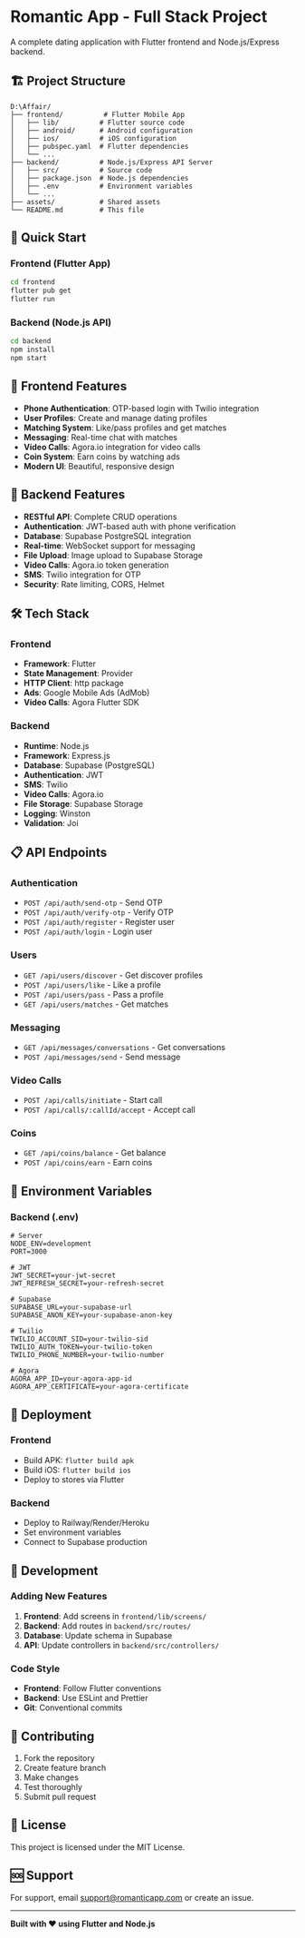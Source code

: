 # Romantic App - Full Stack Project

A complete dating application with Flutter frontend and Node.js/Express backend.

## 🏗️ Project Structure

```
D:\Affair/
├── frontend/          # Flutter Mobile App
│   ├── lib/          # Flutter source code
│   ├── android/      # Android configuration
│   ├── ios/          # iOS configuration
│   ├── pubspec.yaml  # Flutter dependencies
│   └── ...
├── backend/          # Node.js/Express API Server
│   ├── src/          # Source code
│   ├── package.json  # Node.js dependencies
│   ├── .env          # Environment variables
│   └── ...
├── assets/           # Shared assets
└── README.md         # This file
```

## 🚀 Quick Start

### Frontend (Flutter App)

   ```bash
cd frontend
   flutter pub get
   flutter run
   ```

### Backend (Node.js API)

```bash
cd backend
npm install
npm start
```

## 📱 Frontend Features

- **Phone Authentication**: OTP-based login with Twilio integration
- **User Profiles**: Create and manage dating profiles
- **Matching System**: Like/pass profiles and get matches
- **Messaging**: Real-time chat with matches
- **Video Calls**: Agora.io integration for video calls
- **Coin System**: Earn coins by watching ads
- **Modern UI**: Beautiful, responsive design

## 🔧 Backend Features

- **RESTful API**: Complete CRUD operations
- **Authentication**: JWT-based auth with phone verification
- **Database**: Supabase PostgreSQL integration
- **Real-time**: WebSocket support for messaging
- **File Upload**: Image upload to Supabase Storage
- **Video Calls**: Agora.io token generation
- **SMS**: Twilio integration for OTP
- **Security**: Rate limiting, CORS, Helmet

## 🛠️ Tech Stack

### Frontend
- **Framework**: Flutter
- **State Management**: Provider
- **HTTP Client**: http package
- **Ads**: Google Mobile Ads (AdMob)
- **Video Calls**: Agora Flutter SDK

### Backend
- **Runtime**: Node.js
- **Framework**: Express.js
- **Database**: Supabase (PostgreSQL)
- **Authentication**: JWT
- **SMS**: Twilio
- **Video Calls**: Agora.io
- **File Storage**: Supabase Storage
- **Logging**: Winston
- **Validation**: Joi

## 📋 API Endpoints

### Authentication
- `POST /api/auth/send-otp` - Send OTP
- `POST /api/auth/verify-otp` - Verify OTP
- `POST /api/auth/register` - Register user
- `POST /api/auth/login` - Login user

### Users
- `GET /api/users/discover` - Get discover profiles
- `POST /api/users/like` - Like a profile
- `POST /api/users/pass` - Pass a profile
- `GET /api/users/matches` - Get matches

### Messaging
- `GET /api/messages/conversations` - Get conversations
- `POST /api/messages/send` - Send message

### Video Calls
- `POST /api/calls/initiate` - Start call
- `POST /api/calls/:callId/accept` - Accept call

### Coins
- `GET /api/coins/balance` - Get balance
- `POST /api/coins/earn` - Earn coins

## 🔐 Environment Variables

### Backend (.env)
```env
# Server
NODE_ENV=development
PORT=3000

# JWT
JWT_SECRET=your-jwt-secret
JWT_REFRESH_SECRET=your-refresh-secret

# Supabase
SUPABASE_URL=your-supabase-url
SUPABASE_ANON_KEY=your-supabase-anon-key

# Twilio
TWILIO_ACCOUNT_SID=your-twilio-sid
TWILIO_AUTH_TOKEN=your-twilio-token
TWILIO_PHONE_NUMBER=your-twilio-number

# Agora
AGORA_APP_ID=your-agora-app-id
AGORA_APP_CERTIFICATE=your-agora-certificate
```

## 🚀 Deployment

### Frontend
- Build APK: `flutter build apk`
- Build iOS: `flutter build ios`
- Deploy to stores via Flutter

### Backend
- Deploy to Railway/Render/Heroku
- Set environment variables
- Connect to Supabase production

## 📝 Development

### Adding New Features
1. **Frontend**: Add screens in `frontend/lib/screens/`
2. **Backend**: Add routes in `backend/src/routes/`
3. **Database**: Update schema in Supabase
4. **API**: Update controllers in `backend/src/controllers/`

### Code Style
- **Frontend**: Follow Flutter conventions
- **Backend**: Use ESLint and Prettier
- **Git**: Conventional commits

## 🤝 Contributing

1. Fork the repository
2. Create feature branch
3. Make changes
4. Test thoroughly
5. Submit pull request

## 📄 License

This project is licensed under the MIT License.

## 🆘 Support

For support, email support@romanticapp.com or create an issue.

---

**Built with ❤️ using Flutter and Node.js**
